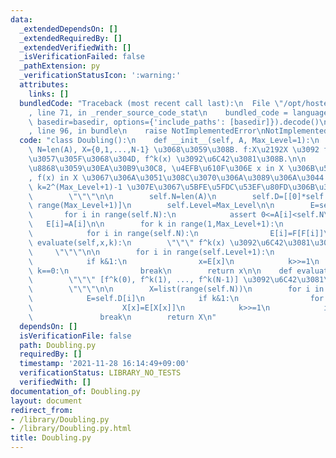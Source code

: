 ```yaml
---
data:
  _extendedDependsOn: []
  _extendedRequiredBy: []
  _extendedVerifiedWith: []
  _isVerificationFailed: false
  _pathExtension: py
  _verificationStatusIcon: ':warning:'
  attributes:
    links: []
  bundledCode: "Traceback (most recent call last):\n  File \"/opt/hostedtoolcache/Python/3.10.7/x64/lib/python3.10/site-packages/onlinejudge_verify/documentation/build.py\"\
    , line 71, in _render_source_code_stat\n    bundled_code = language.bundle(stat.path,\
    \ basedir=basedir, options={'include_paths': [basedir]}).decode()\n  File \"/opt/hostedtoolcache/Python/3.10.7/x64/lib/python3.10/site-packages/onlinejudge_verify/languages/python.py\"\
    , line 96, in bundle\n    raise NotImplementedError\nNotImplementedError\n"
  code: "class Doubling():\n    def __init__(self, A, Max_Level=1):\n        \"\"\"\
    \ N=len(A), X={0,1,...,N-1} \u3068\u3059\u308B. f:X\u2192X \u3092 f(x):=A[x] \u3068\
    \u3057\u305F\u3068\u304D, f^k(x) \u3092\u6C42\u3081\u308B.\n\n        A: f \u3092\
    \u8868\u3059\u30EA\u30B9\u30C8, \u4EFB\u610F\u306E x in X \u306B\u5BFE\u3057\u3066\
    , f(x) in X \u3067\u306A\u3051\u308C\u3070\u306A\u3089\u306A\u3044.\n        Max_Level:\
    \ k=2^(Max_Level+1)-1 \u307E\u3067\u5BFE\u5FDC\u53EF\u80FD\u306B\u306A\u308B.\n\
    \        \"\"\"\n\n        self.N=len(A)\n        self.D=[[0]*self.N for _ in\
    \ range(Max_Level+1)]\n        self.Level=Max_Level\n\n        E=self.D[0]\n \
    \       for i in range(self.N):\n            assert 0<=A[i]<self.N\n         \
    \   E[i]=A[i]\n\n        for k in range(1,Max_Level+1):\n            E=self.D[k];F=self.D[k-1]\n\
    \            for i in range(self.N):\n                E[i]=F[F[i]]\n\n    def\
    \ evaluate(self,x,k):\n        \"\"\" f^k(x) \u3092\u6C42\u3081\u308B.\n\n   \
    \     \"\"\"\n\n        for i in range(self.Level+1):\n            E=self.D[i]\n\
    \            if k&1:\n                x=E[x]\n            k>>=1\n            if\
    \ k==0:\n                break\n        return x\n\n    def evaluate_list(self,k):\n\
    \        \"\"\" [f^k(0), f^k(1), ..., f^k(N-1)] \u3092\u6C42\u3081\u308B.\n\n\
    \        \"\"\"\n\n        X=list(range(self.N))\n        for i in range(self.Level+1):\n\
    \            E=self.D[i]\n            if k&1:\n                for x in range(self.N):\n\
    \                    X[x]=E[X[x]]\n            k>>=1\n            if k==0:\n \
    \               break\n        return X\n"
  dependsOn: []
  isVerificationFile: false
  path: Doubling.py
  requiredBy: []
  timestamp: '2021-11-28 16:14:49+09:00'
  verificationStatus: LIBRARY_NO_TESTS
  verifiedWith: []
documentation_of: Doubling.py
layout: document
redirect_from:
- /library/Doubling.py
- /library/Doubling.py.html
title: Doubling.py
---
```

